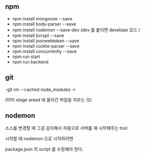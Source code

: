 

## npm

- npm install mongoose --save
- npm install body-parser --save
- npm install nodemon --save-dev (dev 를 붙이면 develope 모드 )
- npm install bcrypt --save
- npm install jsonwebtoken --save
- npm install cookie-parser --save
- npm install concurrently --save
- npm run start
- npm run backend

## git

-git rm --cached node_modules -r 

(이미 stage aread 에 올라간 파일을 지우는 것)

## nodemon

소스를 변경할 때 그걸 감지해서
자동으로 서버를 재 시작해주는 tool

시작할 때 nodemon 으로 시작하려면 

package.json 의 script 를 수정해야 한다.
